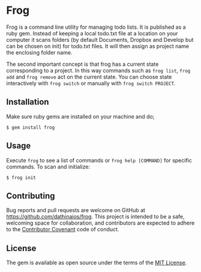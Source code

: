 # Frog

Frog is a command line utility for managing todo lists. It is published as a ruby gem. Instead of keeping a local todo.txt file at a location on your computer it scans folders (by default Documents, Dropbox and Develop but can be chosen on init) for todo.txt files. It will then assign as project name the enclosing folder name.

The second important concept is that frog has a current state corresponding to a project. In this way commands such as `frog list`, `frog add` and `frog remove` act on the current state. You can choose state interactively with `frog switch` or manually with `frog switch PROJECT`.

## Installation

Make sure ruby gems are installed on your machine and do;

    $ gem install frog

## Usage

Execute `frog` to see a list of commands or `frog help [COMMAND]` for specific commands. To scan and initialize:

    $ frog init


## Contributing

Bug reports and pull requests are welcome on GitHub at https://github.com/dathinaios/frog. This project is intended to be a safe, welcoming space for collaboration, and contributors are expected to adhere to the [Contributor Covenant](http://contributor-covenant.org) code of conduct.


## License

The gem is available as open source under the terms of the [MIT License](http://opensource.org/licenses/MIT).

